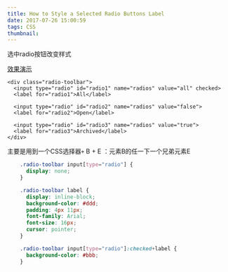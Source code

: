 ```yaml
---
title: How to Style a Selected Radio Buttons Label
date: 2017-07-26 15:00:59
tags: CSS
thumbnail:
---
```

选中radio按钮改变样式

[效果演示](http://jsbin.com/katemofega/2/edit?html,css,output)

```markup
<div class="radio-toolbar">
  <input type="radio" id="radio1" name="radios" value="all" checked>
  <label for="radio1">All</label>

  <input type="radio" id="radio2" name="radios" value="false">
  <label for="radio2">Open</label>

  <input type="radio" id="radio3" name="radios" value="true">
  <label for="radio3">Archived</label>
</div>
```

主要是用到一个CSS选择器`+` 
B + E ：元素B的任一下一个兄弟元素E

```css
    .radio-toolbar input[type="radio"] {
      display: none;
    }

    .radio-toolbar label {
      display: inline-block;
      background-color: #ddd;
      padding: 4px 11px;
      font-family: Arial;
      font-size: 16px;
      cursor: pointer;
    }

    .radio-toolbar input[type="radio"]:checked+label {
      background-color: #bbb;
    }
```


